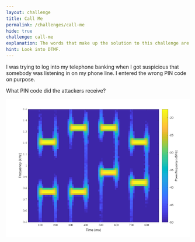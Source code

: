 ```yaml
---
layout: challenge
title: Call Me
permalink: /challenges/call-me
hide: true
challenge: call-me
explanation: The words that make up the solution to this challenge are the spelled out form of numbers.
hint: Look into DTMF.
---
```


I was trying to log into my telephone banking when I got suspicious that
somebody was listening in on my phone line. I entered the wrong PIN code on
purpose.

What PIN code did the attackers receive?

![alt text][dialfreq]

[dialfreq]: /assets/img/dialfreq.png "Dial Frequency"
